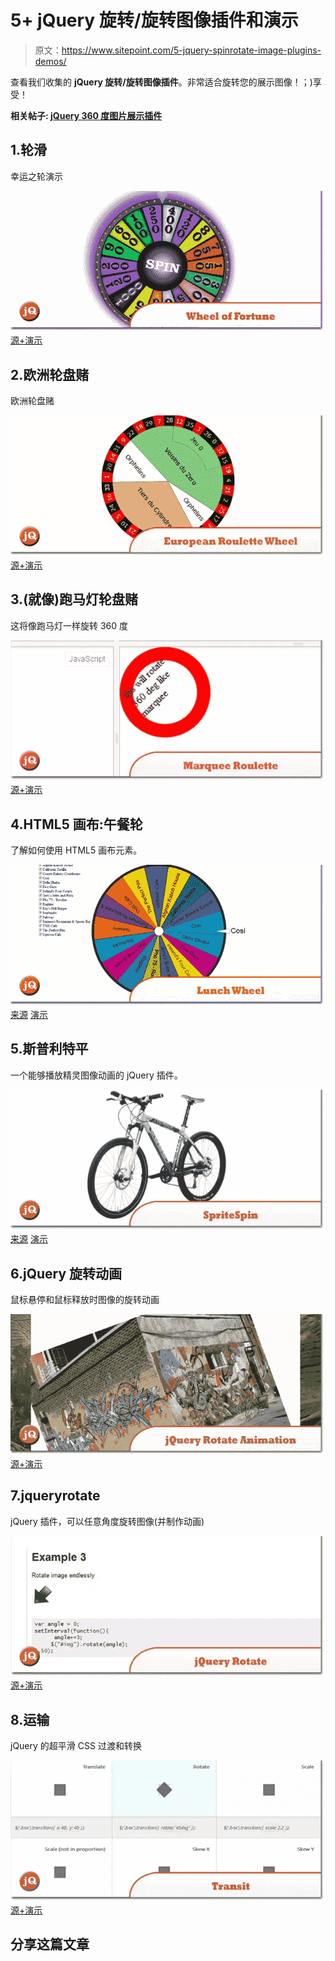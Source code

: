 # 5+ jQuery 旋转/旋转图像插件和演示

> 原文：<https://www.sitepoint.com/5-jquery-spinrotate-image-plugins-demos/>

查看我们收集的 **jQuery 旋转/旋转图像插件**。非常适合旋转您的展示图像！；)享受！

**相关帖子: [jQuery 360 度图片展示插件](http://www.jquery4u.com/plugins/jquery-360-degrees-image-display-plugins/)**

## 1.轮滑

幸运之轮演示

[![Wheel-of-Fortune.jpg](img/4cf86bfe0ddbb11ad586fe3add0d50e2.png)](https://jsfiddle.net/jquery4u/2bZrv/) 
[源+演示](https://jsfiddle.net/jquery4u/2bZrv/)

## 2.欧洲轮盘赌

欧洲轮盘赌

[![European-Roulette-Wheel.jpg](img/ccf860796d926f1b1b482d24a444f6d3.png)](https://jsfiddle.net/YNBxz/674/) 
[源+演示](https://jsfiddle.net/YNBxz/674/)

## 3.(就像)跑马灯轮盘赌

这将像跑马灯一样旋转 360 度

[![Marquee-Roulette.jpg](img/9340b09237258d02cc75812f9bbb79d7.png)](https://jsfiddle.net/HS68a/2/) 
[源+演示](https://jsfiddle.net/HS68a/2/)

## 4.HTML5 画布:午餐轮

了解如何使用 HTML5 画布元素。

[![Lunch-Wheel.jpg](img/cbd05ff42bd5620145deb1e7312a48b6.png)](http://bramp.net/blog/2011/07/html5-canvas-lunch-wheel/) 
[来源](http://bramp.net/blog/2011/07/html5-canvas-lunch-wheel/) [演示](http://bramp.net/javascript/lunchwheel.html)

## 5.斯普利特平

一个能够播放精灵图像动画的 jQuery 插件。

[![SpriteSpin.jpg](img/180516b12000c6dbd71cd456f78a1b46.png)](http://spritespin.ginie.eu/) 
[来源](http://spritespin.ginie.eu/) [演示](http://spritespin.ginie.eu/examples)

## 6.jQuery 旋转动画

鼠标悬停和鼠标释放时图像的旋转动画

[![jQuery-Rotate-Animation.jpg](img/71b71641189087d30438225fa8d863f8.png)](http://ajaxlabs.co.uk/lab-0008) 
[源+演示](http://ajaxlabs.co.uk/lab-0008)

## 7.jqueryrotate

jQuery 插件，可以任意角度旋转图像(并制作动画)

[![jQueryRotate.jpg](img/1ef409eadeafdc61f49da6ff19276d37.png)](https://code.google.com/p/jqueryrotate/wiki/Examples) 
[源+演示](https://code.google.com/p/jqueryrotate/wiki/Examples)

## 8.运输

jQuery 的超平滑 CSS 过渡和转换

[![Transit.jpg](img/1ea1d00896acd76c527b0b83be519767.png)](http://ricostacruz.com/jquery.transit/) 
[源+演示](http://ricostacruz.com/jquery.transit/)

## 分享这篇文章
